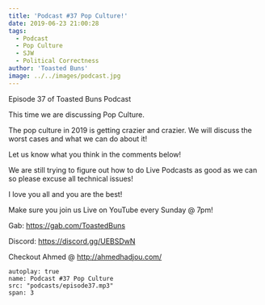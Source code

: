 ```yaml
---
title: 'Podcast #37 Pop Culture!'
date: 2019-06-23 21:00:28
tags:
  - Podcast
  - Pop Culture
  - SJW
  - Political Correctness
author: 'Toasted Buns'
image: ../../images/podcast.jpg
---
```

Episode 37 of Toasted Buns Podcast

This time we are discussing Pop Culture.

The pop culture in 2019 is getting crazier and crazier. We will discuss the worst cases and what we can do about it!

Let us know what you think in the comments below!

We are still trying to figure out how to do Live Podcasts as good as we can so please excuse all technical issues!

I love you all and you are the best!

Make sure you join us Live on YouTube every Sunday @ 7pm!

Gab: https://gab.com/ToastedBuns

Discord: https://discord.gg/UEBSDwN

Checkout Ahmed @ http://ahmedhadjou.com/

<script async src="//pagead2.googlesyndication.com/pagead/js/adsbygoogle.js"></script><ins class="adsbygoogle" style="display:block; text-align:center;"  data-ad-layout="in-article"  data-ad-format="fluid"  data-ad-client="ca-pub-2164900147810573"  data-ad-slot="8817307412"></ins><script>(adsbygoogle = window.adsbygoogle || []).push({});</script>


```audio
autoplay: true
name: Podcast #37 Pop Culture
src: "podcasts/episode37.mp3"
span: 3
```
